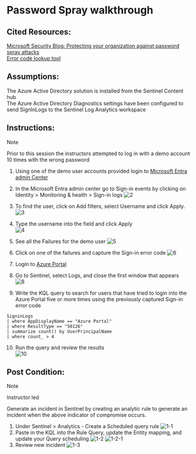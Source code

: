 # Password Spray walkthrough

## Cited Resources:
[Microsoft Security Blog: Protecting your organization against password spray attacks](https://www.microsoft.com/en-us/security/blog/2020/04/23/protecting-organization-password-spray-attacks/) <br />
[Error code lookup tool](https://login.microsoftonline.com/error)

## Assumptions:

The Azure Active Directory solution is installed from the Sentinel Content hub <br />
The Azure Active Directory Diagnostics settings have been configured to send SignInLogs to the Sentinel Log Analytics workspace


## Instructions:

> [!NOTE]
> Prior to this session the instructors attempted to log in with a demo account 10 times with the wrong password
1. Using one of the demo user accounts provided login to [Microsoft Entra admin Center](https://entra.microsoft.com/)
2. In the Microsoft Entra admin center go to Sign-in events by clicking on Identity > Monitoring & health > Sign-in logs
![2](https://github.com/Tungsten66/Scenarios/assets/40893034/f5a75274-e60d-4779-8e58-1ad3080dba06)
3. To find the user, click on Add filters, select Username and click Apply.<br />
![3](https://github.com/Tungsten66/Scenarios/assets/40893034/d8b5ea9c-4eb1-4482-bb3f-cf10962640b8)
4. Type the username into the field and click Apply <br />
![4](https://github.com/Tungsten66/Scenarios/assets/40893034/4d41ced7-31d6-420b-aab4-837505a4a6bb)
5. See all the Failures for the demo user
![5](https://github.com/Tungsten66/Scenarios/assets/40893034/f2e7dfab-6f35-432c-9bef-39837d75ed16)
6. Click on one of the failures and capture the Sign-in error code
![6](https://github.com/Tungsten66/Scenarios/assets/40893034/4c83594c-5dab-44e0-bdc1-d80a66612388)
7. Login to [Azure Portal](https://portal.azure.com/)
8. Go to Sentinel, select Logs, and close the first window that appears  
![8](https://github.com/Tungsten66/Scenarios/assets/40893034/8c456be4-2deb-442b-9d1d-84ed3f5de4c6)

9. Write the KQL query to search for users that have tried to login into the Azure Portal five or more times using the previously captured Sign-in error code 
```console
SigninLogs
| where AppDisplayName == "Azure Portal"
| where ResultType == "50126"
| summarize count() by UserPrincipalName
| where count_ > 4
```
10. Run the query and review the results <br />
![10](https://github.com/Tungsten66/Scenarios/assets/40893034/d12eeb5f-2040-4288-b983-a94e572da576)



## Post Condition:

> [!NOTE]
> Instructor led

Generate an incident in Sentinel by creating an analytic rule to generate an incident when the above indicator of compromise occurs.

1. Under Sentinel > Analytics - Create a Scheduled query rule
![1-1](https://github.com/Tungsten66/Scenarios/assets/40893034/ceba4c78-491c-4cad-8080-4b469ce09e23)
2. Paste in the KQL into the Rule Query, update the Entity mapping, and update your Query scheduling
![1-2](https://github.com/Tungsten66/Scenarios/assets/40893034/a8622909-7bed-4237-83bd-2507249420a6)
![1-2-1](https://github.com/Tungsten66/Scenarios/assets/40893034/93bab63f-af0f-455f-bf22-f3591dfa9d0d)
3. Review new incident
![1-3](https://github.com/Tungsten66/Scenarios/assets/40893034/0a9f4e3c-6cdc-46ea-8393-6d2376db7ea7)


